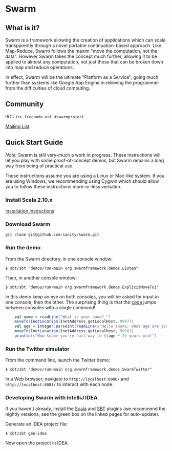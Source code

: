 # Swarm

## What is it?

Swarm is a framework allowing the creation of applications which can scale transparently through a novel portable continuation-based approach. Like Map-Reduce, Swarm follows the maxim "move the computation, not the data". However Swarm takes the concept much further, allowing it to be applied to almost any computation, not just those that can be broken down into map and reduce operations.

In effect, Swarm will be the ultimate "Platform as a Service", going much further than systems like Google App Engine in relieving the programmer from the difficulties of cloud computing.

## Community

IRC: `irc.freenode.net #swarmproject`

[Mailing List](http://groups.google.com/group/swarm-discuss)


## Quick Start Guide

*Note:* Swarm is still very-much a work in progress.  These instructions will let you play with some proof-of-concept demos, but Swarm remains a long way from being of practical use.

These instructions assume you are using a Linux or Mac-like system. If you are using Windows, we recommending using Cygwin which should allow you to follow these instructions more-or-less verbatim.

### Install Scala 2.10.x

[Installation Instructions](http://www.scala-lang.org/downloads)

### Download Swarm

`git clone git@github.com:sanity/Swarm.git`

### Run the demo

From the Swarm directory, in one console window:

`$ sbt/sbt "demos/run-main org.swarmframework.demos.Listen"`

Then, in another console window:

`$ sbt/sbt "demos/run-main org.swarmframework.demos.ExplicitMoveTo1"`

In this demo keep an eye on both consoles, you will be asked for input in one console, then the other.  The
surprising thing is that the [code](https://github.com/sanity/Swarm/blob/master/swarm-demos/src/main/scala/swarm/demos/ExplicitMoveTo1.scala)
jumps between consoles with a single command!

```scala
    val name = readLine("What is your name? ")
    moveTo(InetLocation(InetAddress.getLocalHost, 9997))
    val age = Integer.parseInt(readLine(s"Hello $name, what age are you? "))
    moveTo(InetLocation(InetAddress.getLocalHost, 9998))
    println(s"Wow $name you're half way to ${age * 2} years old!")
```

### Run the Twitter simulator

From the command line, launch the Twitter demo:

`$ sbt/sbt "demos/run-main org.swarmframework.demos.SwarmTwitter"`

In a Web browser, navigate to `http://localhost:8080/` and `http://localhost:8081/` to interact with each node.

### Developing Swarm with IntelliJ IDEA

If you haven't already, install the 
[Scala](http://confluence.jetbrains.com/display/SCA/Scala+Plugin+Nightly+Builds+for+Leda) and 
[SBT](http://confluence.jetbrains.com/display/SCA/SBT+Plugin+Nightly+Builds+for+Leda) plugins (we recommend 
the nightly versions, see the green box on the linked pages for auto-update).

Generate an IDEA project file:

`$ sbt/sbt gen-idea`

Now open the project in IDEA.  
